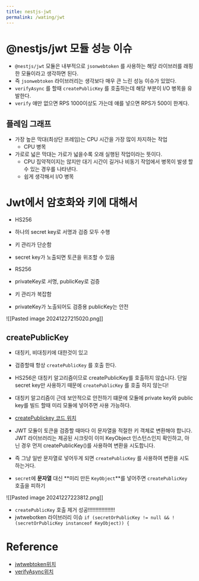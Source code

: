 ```yaml
---
title: nestjs-jwt
permalink: /wating/jwt
---
```


# @nestjs/jwt 모듈 성능 이슈

- `@nestjs/jwt` 모듈은 내부적으로 `jsonwebtoken` 를 사용하는 해당 라이브러를 래핑한 모듈이라고 생각하면 된다.
- 즉 `jsonwebtoken` 라이브러리는 생각보다 매우 큰 느린 성능 이슈가 있었다.
- `verifyAsync` 를 할때 `createPublicKey` 를 호출하는데 해당 부분이 I/O 병목을 유발한다.
- `verify` 얘만 없으면 RPS 1000이상도 가는데 얘를 넣으면 RPS가 500이 한계다.

## 플레임 그래프

- 가장 높은 막대(최상단 프레임)는 CPU 시간을 가장 많이 차지하는 작업
	- CPU 병목
- 가로로 넓은 막대는 가로가 넓을수록 오래 실행된 작업이라는 뜻이다.
	- CPU 집약적이지는 않지만 대기 시간이 길거나 비동기 작업에서 병목이 발생 할 수 있는 경우를 나타낸다.
	- 쉽게 생각해서 I/O 병목

# Jwt에서 암호화와 키에 대해서

- HS256

- 하나의 secret key로 서명과 검증 모두 수행

- 키 관리가 단순함

- secret key가 노출되면 토큰을 위조할 수 있음

- RS256

- privateKey로 서명, publicKey로 검증

- 키 관리가 복잡함

- privateKey가 노출되어도 검증용 publicKey는 안전

![[Pasted image 20241227215020.png]]

## createPublicKey

- 대칭키, 비대칭키에 대한것이 있고
- 검증할때 항상 `createPublicKey` 를 호출 한다.
- HS256은 대칭키 알고리즘이므로 createPublicKey를 호출하지 않습니다. 단일 secret key만 사용하기 때문에 `createPublicKey` 를 호출 하지 않는다!
- 대칭키 알고리즘이 근데 보안적으로 안전하기 떄문에 모듈에 private key와 public key를 빌드 할때 미리 모듈에 넣어주면 사용 가능하다.


- [createPublickey 코드 위치](https://github.com/auth0/node-jsonwebtoken/blob/bc28861f1fa981ed9c009e29c044a19760a0b128/verify.js#L120) 
- JWT 모듈이 토큰을 검증할 때마다 이 문자열을 적절한 키 객체로 변환해야 합니다. JWT 라이브러리는 제공된 시크릿이 이미 KeyObject 인스턴스인지 확인하고, 아닌 경우 먼저 createPublicKey()를 사용하여 변환을 시도합니다.
- 즉 그냥 일반 문자열로 넣어두게 되면 `createPublicKey` 를 사용하여 변환을 시도하는거다.
- `secret`에 **문자열** 대신 **미리 만든 `KeyObject`**를 넣어주면   `createPublicKey` 호출을 피하기 


![[Pasted image 20241227223812.png]]

- `createPublicKey` 호출 제거 성공!!!!!!!!!!!!!!!!!! 
- jwtwebotken 라이브러리 이슈 `if (secretOrPublicKey != null && !(secretOrPublicKey instanceof KeyObject)) {` 

# Reference

- [jwtwebtoken위치](https://github.com/auth0/node-jsonwebtoken/blob/master/sign.js)
- [verifyAsync위치](https://github.com/nestjs/jwt/blob/7030389b880882e9a6b3ff66003cfcc7e5403f9c/lib/jwt.service.ts#L129)

